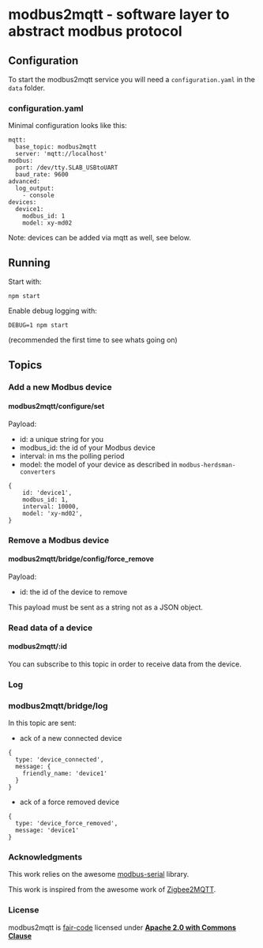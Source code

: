 # modbus2mqtt - software layer to abstract modbus protocol

## Configuration

To start the modbus2mqtt service you will need a `configuration.yaml` in the `data` folder.

### configuration.yaml

Minimal configuration looks like this:

```
mqtt:
  base_topic: modbus2mqtt
  server: 'mqtt://localhost'
modbus:
  port: /dev/tty.SLAB_USBtoUART
  baud_rate: 9600
advanced:
  log_output:
    - console
devices:
  device1:
    modbus_id: 1
    model: xy-md02
```
Note: devices can be added via mqtt as well, see below.

## Running

Start with:
```
npm start
```

Enable debug logging with:
```
DEBUG=1 npm start
```

(recommended the first time to see whats going on)

## Topics

### Add a new Modbus device

#### modbus2mqtt/configure/set

Payload:
- id: a unique string for you
- modbus_id: the id of your Modbus device
- interval: in ms the polling period
- model: the model of your device as described in `modbus-herdsman-converters`

```
{
    id: 'device1',
    modbus_id: 1,
    interval: 10000,
    model: 'xy-md02',
}
```

### Remove a Modbus device

#### modbus2mqtt/bridge/config/force_remove

Payload:
- id: the id of the device to remove

This payload must be sent as a string not as a JSON object.

### Read data of a device

#### modbus2mqtt/:id

You can subscribe to this topic in order to receive data from the device.

### Log

### modbus2mqtt/bridge/log

In this topic are sent:
- ack of a new connected device 
```
{
  type: 'device_connected', 
  message: {
    friendly_name: 'device1'
  }
}
```
- ack of a force removed device 
```
{ 
  type: 'device_force_removed', 
  message: 'device1'
}
```

### Acknowledgments

This work relies on the awesome [modbus-serial](https://github.com/yaacov/node-modbus-serial) library.

This work is inspired from the awesome work of [Zigbee2MQTT](https://github.com/Koenkk/zigbee2mqtt).

### License
modbus2mqtt is [fair-code](https://faircode.io/) licensed under [**Apache 2.0 with Commons Clause**](https://github.com/Instathings/modbus2mqtt/blob/master/LICENSE.md)


